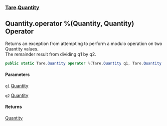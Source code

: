### [Tare](Tare.md 'Tare').[Quantity](Tare.Quantity.md 'Tare.Quantity')

## Quantity.operator %(Quantity, Quantity) Operator

Returns an exception from attempting to perform a modulo operation on two Quantity values.  
<returns>The remainder result from dividing q1 by q2.</returns>

```csharp
public static Tare.Quantity operator %(Tare.Quantity q1, Tare.Quantity q2);
```
#### Parameters

<a name='Tare.Quantity.op_Modulus(Tare.Quantity,Tare.Quantity).q1'></a>

`q1` [Quantity](Tare.Quantity.md 'Tare.Quantity')

<a name='Tare.Quantity.op_Modulus(Tare.Quantity,Tare.Quantity).q2'></a>

`q2` [Quantity](Tare.Quantity.md 'Tare.Quantity')

#### Returns
[Quantity](Tare.Quantity.md 'Tare.Quantity')